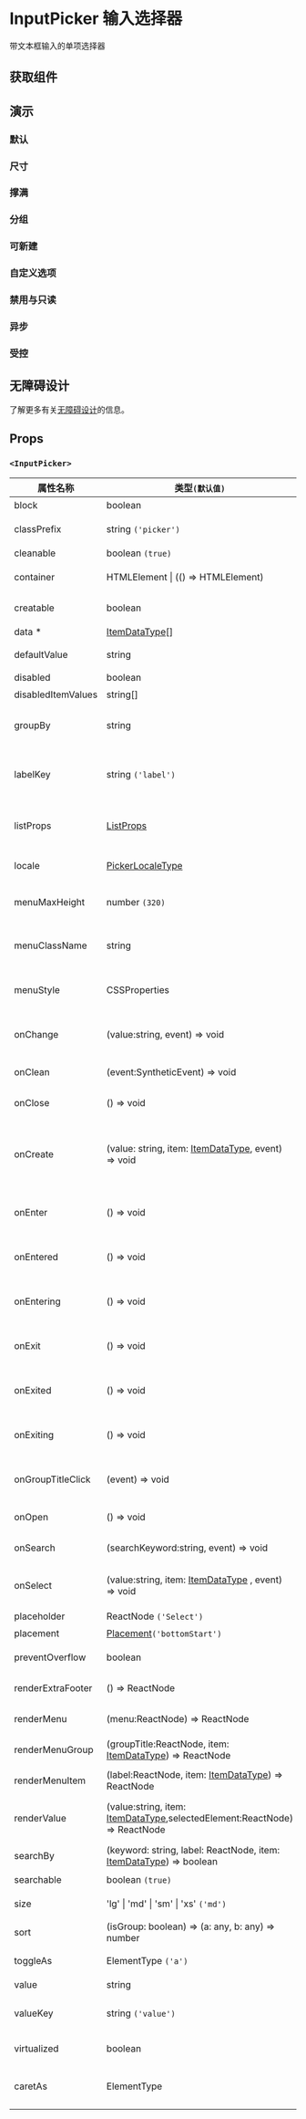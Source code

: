 # InputPicker 输入选择器

带文本框输入的单项选择器

## 获取组件

<!--{include:(components/input-picker/fragments/import.md)}-->

## 演示

### 默认

<!--{include:`basic.md`}-->

### 尺寸

<!--{include:`size.md`}-->

### 撑满

<!--{include:`block.md`}-->

### 分组

<!--{include:`group.md`}-->

### 可新建

<!--{include:`creatable.md`}-->

### 自定义选项

<!--{include:`custom.md`}-->

### 禁用与只读

<!--{include:`disabled.md`}-->

### 异步

<!--{include:`async.md`}-->

### 受控

<!--{include:`controlled.md`}-->

## 无障碍设计

了解更多有关[无障碍设计](/zh/guide/accessibility)的信息。

## Props

<!--{include:(_common/types/item-data-type.md)}-->
<!--{include:(_common/types/placement.md)}-->

### `<InputPicker>`

| 属性名称           | 类型`(默认值)`                                                                    | 描述                                       |
| ------------------ | --------------------------------------------------------------------------------- | ------------------------------------------ |
| block              | boolean                                                                           | 堵塞整行                                   |
| classPrefix        | string `('picker')`                                                               | 组件 CSS 类的前缀                          |
| cleanable          | boolean `(true)`                                                                  | 可以清除                                   |
| container          | HTMLElement &#124; (() => HTMLElement)                                            | 设置渲染的容器                             |
| creatable          | boolean                                                                           | 设置可以新建选项                           |
| data \*            | [ItemDataType][item][]                                                            | 组件数据                                   |
| defaultValue       | string                                                                            | 设置默认值 `非受控`                        |
| disabled           | boolean                                                                           | 禁用组件                                   |
| disabledItemValues | string[]                                                                          | 禁用选项                                   |
| groupBy            | string                                                                            | 设置分组条件在 `data` 中的 `key`           |
| labelKey           | string `('label')`                                                                | 设置选项显示内容在 `data` 中的 `key`       |
| listProps          | [ListProps][listprops]                                                            | `react-virtualized` 中 List 的相关属性     |
| locale             | [PickerLocaleType](/zh/guide/i18n/#pickers)                                       | 本地化的文本                               |
| menuMaxHeight      | number `(320)`                                                                    | 设置 Dropdown 的最大高度                   |
| menuClassName      | string                                                                            | 应用于菜单 DOM 节点的 css class            |
| menuStyle          | CSSProperties                                                                     | 应用于菜单 DOM 节点的 style                |
| onChange           | (value:string, event) => void                                                     | `value` 发生改变时的回调函数               |
| onClean            | (event:SyntheticEvent) => void                                                    | 值清理时触发回调                           |
| onClose            | () => void                                                                        | 关闭回调函数                               |
| onCreate           | (value: string, item: [ItemDataType][item], event) => void                        | 在设置 `creatable`，创建新选项后的回调函数 |
| onEnter            | () => void                                                                        | 显示前动画过渡的回调函数                   |
| onEntered          | () => void                                                                        | 显示后动画过渡的回调函数                   |
| onEntering         | () => void                                                                        | 显示中动画过渡的回调函数                   |
| onExit             | () => void                                                                        | 退出前动画过渡的回调函数                   |
| onExited           | () => void                                                                        | 退出后动画过渡的回调函数                   |
| onExiting          | () => void                                                                        | 退出中动画过渡的回调函数                   |
| onGroupTitleClick  | (event) => void                                                                   | 点击分组标题的回调函数                     |
| onOpen             | () => void                                                                        | 打开回调函数                               |
| onSearch           | (searchKeyword:string, event) => void                                             | 搜索的回调函数                             |
| onSelect           | (value:string, item: [ItemDataType][item] , event) => void                        | 选项被点击选择后的回调函数                 |
| placeholder        | ReactNode `('Select')`                                                            | 占位符                                     |
| placement          | [Placement](#code-ts-placement-code)`('bottomStart')`                             | 位置                                       |
| preventOverflow    | boolean                                                                           | 防止浮动元素溢出                           |
| renderExtraFooter  | () => ReactNode                                                                   | 自定义页脚内容                             |
| renderMenu         | (menu:ReactNode) => ReactNode                                                     | 自定义渲染菜单列表                         |
| renderMenuGroup    | (groupTitle:ReactNode, item: [ItemDataType][item]) => ReactNode                   | 自定义渲染选项组                           |
| renderMenuItem     | (label:ReactNode, item: [ItemDataType][item]) => ReactNode                        | 自定义渲染选项                             |
| renderValue        | (value:string, item: [ItemDataType][item],selectedElement:ReactNode) => ReactNode | 自定义渲染被选中的选项                     |
| searchBy           | (keyword: string, label: ReactNode, item: [ItemDataType][item]) => boolean        | 自定义搜索规则                             |
| searchable         | boolean `(true)`                                                                  | 可以搜索                                   |
| size               | 'lg' &#124; 'md' &#124; 'sm' &#124; 'xs' `('md')`                                 | 设置组件尺寸                               |
| sort               | (isGroup: boolean) => (a: any, b: any) => number                                  | 对选项排序                                 |
| toggleAs           | ElementType `('a')`                                                               | 为组件自定义元素类型                       |
| value              | string                                                                            | 设置值 `受控`,                             |
| valueKey           | string `('value')`                                                                | 设置选项值在 `data` 中的 `key`             |
| virtualized        | boolean                                                                           | 是否开启虚拟列表                           |
| caretAs            | ElementType                                                                       | 自定义右侧箭头图标的组件                   |

[listprops]: https://github.com/bvaughn/react-virtualized/blob/master/docs/List.md#prop-types

<!--{include:(_common/types/item-data-type.md)}-->
<!--{include:(_common/types/placement.md)}-->

[item]: #code-ts-item-data-type-code
